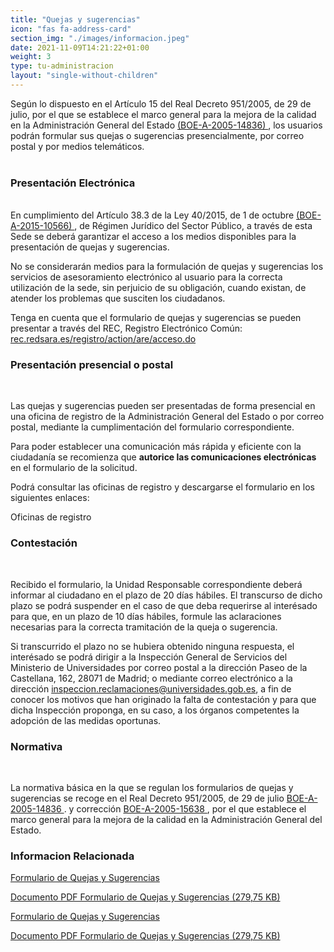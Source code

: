 ```yaml
---
title: "Quejas y sugerencias"
icon: "fas fa-address-card"
section_img: "./images/informacion.jpeg"
date: 2021-11-09T14:21:22+01:00
weight: 3
type: tu-administracion
layout: "single-without-children"
---
```

<p>
						Según lo dispuesto en el Artículo 15 del Real Decreto 951/2005, de 29 de julio, por el que se establece el marco general para la mejora de la calidad en la Administración General del Estado <a href="https://www.boe.es/buscar/act.php?id=BOE-A-2005-14836" target="_blank">(BOE-A-2005-14836) <i class="icon fas fa-external-link-alt"></i></a>, los usuarios podrán formular sus quejas o sugerencias presencialmente, por correo postal y por medios telemáticos.<br><br> 
<h3> Presentación Electrónica </h3><br>
En cumplimiento del Artículo 38.3 de la Ley 40/2015, de 1 de octubre <a href="https://www.boe.es/buscar/act.php?id=BOE-A-2015-10566" target="_blank">(BOE-A-2015-10566) <i class="icon fas fa-external-link-alt"></i></a>, de Régimen Jurídico del Sector Público, a través de esta Sede se deberá garantizar el acceso a los medios disponibles para la presentación de quejas y sugerencias.

No se considerarán medios para la formulación de quejas y sugerencias los servicios de asesoramiento electrónico al usuario para la correcta utilización de la sede, sin perjuicio de su obligación, cuando existan, de atender los problemas que susciten los ciudadanos.

Tenga en cuenta que el formulario de quejas y sugerencias se pueden presentar a través del REC, Registro Electrónico Común:
<a href="https://rec.redsara.es/registro/action/are/acceso.do " target="_blank">
rec.redsara.es/registro/action/are/acceso.do <i class="icon fas fa-external-link-alt"></i></a>

 

<h3> Presentación presencial o postal</h3><br>

Las quejas y sugerencias pueden ser presentadas de forma presencial en una oficina de registro de la Administración General del Estado o por correo postal, mediante la cumplimentación del formulario correspondiente.

Para poder establecer una comunicación más rápida y eficiente con la ciudadanía se recomienza que **autorice las comunicaciones electrónicas** en el formulario de la solicitud.

Podrá consultar las oficinas de registro y descargarse el formulario en los siguientes enlaces:

Oficinas de registro

 

<h3>Contestación</h3><br>

Recibido el formulario, la Unidad Responsable correspondiente deberá informar al ciudadano en el plazo de 20 días hábiles. El transcurso de dicho plazo se podrá suspender en el caso de que deba requerirse al interésado para que, en un plazo de 10 días hábiles, formule las aclaraciones necesarias para la correcta tramitación de la queja o sugerencia.

Si transcurrido el plazo no se hubiera obtenido ninguna respuesta, el interésado se podrá dirigir a la Inspección General de Servicios del Ministerio de Universidades por correo postal a la dirección Paseo de la Castellana, 162, 28071 de Madrid; o mediante correo electrónico a la dirección <a href="mailto:inspeccion.reclamaciones@universidades.gob.es, ">inspeccion.reclamaciones@universidades.gob.es</a>, a fin de conocer los motivos que han originado la falta de contestación y para que dicha Inspección proponga, en su caso, a los órganos competentes la adopción de las medidas oportunas.

 

<h3>Normativa</h3><br>

La normativa básica en la que se regulan los formularios de quejas y sugerencias se recoge en el Real Decreto 951/2005, de 29 de julio <a href="https://www.boe.es/buscar/act.php?id=BOE-A-2005-14836" target="_blank">BOE-A-2005-14836 <i class="icon fas fa-external-link-alt"></i></a>. y corrección <a href="https://www.boe.es/diario_boe/txt.php?id=BOE-A-2005-15638" target="_blank">BOE-A-2005-15638 <i class="icon fas fa-external-link-alt"></i></a>, por el que establece el marco general para la mejora de la calidad en la Administración General del Estado.
 </div>
            </div>
    <section>
        <article id="content_text" class="mt-0 mb-15">
            <div class="container container-xl">
                <div class="row row_center">
                    <div class="col-12 box_card_title d-flex">
                        <h3 class="title_separador"><i class="fas fa-download"></i>Informacion Relacionada</h3>
                    </div>
                    <div class="col-lg-12 cards_download_cnt">
                        <div class="row">
                            <div class="download_card">
                                <a class="card" href="{{< siteurl >}}documentos/PDF/tu_administracion/informacion_atencion_ciudadano/FormularioQuejasYSugerencias.pdf" target="_blank">
                                    <div class="card-header">
                                        <i class="fal fa-download"></i>
                                    </div>
                                    <div class="card-body">
                                        <p class="text_body">Formulario de Quejas y Sugerencias</p>
                                        <p class="text_file">
                                            <i class="fal fa-file_icon"></i> 
                                            <span class="tit">Documento PDF Formulario de Quejas y Sugerencias</span>  (279,75 KB)
                                        </p>
                                    </div>
                                </a>
                            </div>
                        </div>
                    </div>
    <!-- MOBILE VERSION WITH SLIDER -->
                    <div class="col-12" id="section_box_download_card_slider">
                        <div class="swiper" id="slider_download_archive">
                        <div class="swiper-wrapper">
                            <div class="swiper-slide">
                                <div class="download_card"> <!-- el primer boton de descarga -->
                                    <a class="card" href="{{< siteurl >}}documentos/PDF/tu_administracion/informacion_atencion_ciudadano/FormularioQuejasYSugerencias.pdf" target="_blank">
                                        <div class="card-header">
                                            <i class="fal fa-download"></i>
                                        </div>
                                        <div class="card-body">
                                            <p class="text_body">Formulario de Quejas y Sugerencias</p>
                                            <p class="text_file">
                                                <i class="fal fa-file-pdf pdf_icon"></i> 
                                                <span class="tit">Documento PDF Formulario de Quejas y Sugerencias</span> (279,75 KB)
                                            </p>
                                        </div>
                                    </a>
                                </div> <!-- el final del primer botón de descarga -->
                            </div>
                        </div>
                        <div class="swiper-pagination"></div>
                        </div>
                    </div>
                </div>
            </div>
        </article>
    </section>